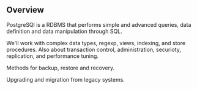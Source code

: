 ## Overview
PostgreSQl is a RDBMS that performs simple and advanced queries, data definition and data manipulation through SQL.

We'll work with complex data types, regexp, views, indexing, and store procedures. Also about transaction control, administration, securioty, replication, and performance tuning.

Methods for backup, restore and recovery.

Upgrading and migration from legacy systems.